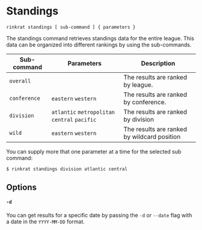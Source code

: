 # Standings
    rinkrat standings [ sub-command ] { parameters }

The standings command retrieves standings data for the entire league. This data can be organized into different rankings by using the sub-commands.

|Sub-command   |Parameters   |Description   |
|---|---|---|
|`overall`  |   |The results are ranked by league.   |
|`conference`   |`eastern` `western`   |The results are ranked by conference.  |
|`division`   |`atlantic` `metropolitan` `central` `pacific`   |The results are ranked by division  |
|`wild`   |`eastern` `western`   |The results are ranked by wildcard position  |

You can supply more that one parameter at a time for the selected sub command:

    $ rinkrat standings division atlantic central

## Options
#### `-d`
You can get results for a specific date by passing the `-d` or `--date` flag with a date in the `YYYY-MM-DD` format.
